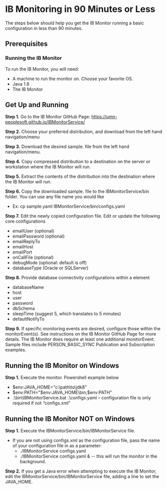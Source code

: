 # IB Monitoring in 90 Minutes or Less
The steps below should help you get the IB Monitor running a basic configuration in less than 90 minutes.

## Prerequisites
### Running the IB Monitor
To run the IB Monitor, you will need:
   * A machine to run the monitor on.  Choose your favorite OS.
   * Java 1.8
   * The IB Monitor
   
## Get Up and Running
**Step 1.** Go to the IB Monitor GitHub Page: https://umn-peoplesoft.github.io/IBMonitorService/

**Step 2.**	Choose your preferred distribution, and download from the left hand navigation/menu

**Step 3.**	Download the desired sample.<xxx> file from the left hand navigation/menu.

**Step 4.**	Copy compressed distribution to a destination on the server or workstation where the IB Monitor will run.

**Step 5.**	Extract the contents of the distribution into the destination where the IB Monitor will run.

**Step 6.**	Copy the downloaded sample.<xxx> file to the IBMonitorService/bin folder.  You can use any file name you would like
   * Ex: cp sample.yaml IBMonitorService/bin/configs.yaml

**Step 7.**	Edit the newly copied configuration file.  Edit or update the following core configurations
   * emailUser (optional)
   * emailPassword (optional)
   * emailReplyTo
   * emailHost
   * emailPort
   * onCallFile (optional)
   * debugMode (optional: default is off)
   * databaseType (Oracle or SQLServer)

**Step 8.**	Provide database connectivity configurations within a <database> element
   * databaseName
   * host
   * user
   * password
   * dbSchema
   * sleepTime (suggest 5, which translates to 5 minutes)
   * defaultNotifyTo

**Step 9.**	If specific monitoring events are desired, configure those within the monitorEvent(s).  See instructions on the IB Monitor GitHub Page for more details.  The IB Monitor does require at least one additional monitorEvent.  Sample files include PERSON_BASIC_SYNC Publication and Subscription examples.

## Running the IB Monitor on Windows
**Step 1.**	Execute the monitor.  Powershell example below
   * $env:JAVA_HOME="c:\path\to\jdk8"
   * $env:PATH="$env:JAVA_HOME\bin;$env:PATH"
   * .\bin\IBMonitorService.bat .\configs.yaml – configuration file is only required if not “configs.xml”

## Running the IB Monitor NOT on Windows
**Step 1.**	Execute the IBMonitorService/bin/IBMonitorService file.
   * If you are not using configs.xml as the configuration file, pass the name of your configuration file in as a parameter:
      * ./IBMonitorService configs.yaml
      * ./IBMonitorService configs.yaml & -- this will run the monitor in the background.
      
**Step 2.** If you get a Java error when attempting to execute the IB Monitor, edit the IBMonitorService/bin/IBMonitorService file, adding a line to set the JAVA_HOME.

